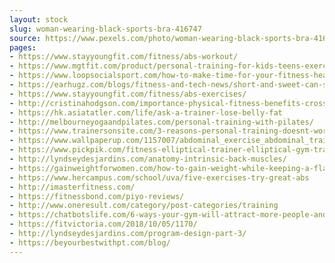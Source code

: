 ```yaml
---
layout: stock
slug: woman-wearing-black-sports-bra-416747
source: https://www.pexels.com/photo/woman-wearing-black-sports-bra-416747/
pages:
- https://www.stayyoungfit.com/fitness/abs-workout/
- https://www.mgtfit.com/product/personal-training-for-kids-teens-exercise-for-excellence/
- https://www.loopsocialsport.com/how-to-make-time-for-your-fitness-health/
- https://earhugz.com/blogs/fitness-and-tech-news/short-and-sweet-can-shorter-workouts-get-you-fit
- https://www.stayyoungfit.com/fitness/abs-exercises/
- http://cristinahodgson.com/importance-physical-fitness-benefits-cross-training/
- https://hk.asiatatler.com/life/ask-a-trainer-lose-belly-fat
- http://melbourneyogaandpilates.com/personal-training-with-pilates/
- https://www.trainersonsite.com/3-reasons-personal-training-doesnt-work/
- https://www.wallpaperup.com/1157007/abdominal_exercise_abdominal_trainer_action_active_activity_adult_agility_athlete_balance_belly_body_body_building_brawny_dark_exercise.html
- https://www.pickpik.com/fitness-elliptical-trainer-elliptical-gym-trainer-fit-65433
- http://lyndseydesjardins.com/anatomy-intrinsic-back-muscles/
- https://gainweightforwomen.com/how-to-gain-weight-while-keeping-a-flat-stomach
- https://www.hercampus.com/school/uva/five-exercises-try-great-abs
- http://imasterfitness.com/
- https://fitnessbond.com/piyo-reviews/
- http://www.oneresult.com/category/post-categories/training
- https://chatbotslife.com/6-ways-your-gym-will-attract-more-people-and-make-more-money-with-a-chatbot-4f1586d5befd
- https://fitvictoria.com/2018/10/05/1170/
- http://lyndseydesjardins.com/program-design-part-3/
- https://beyourbestwithpt.com/blog/
---
```

